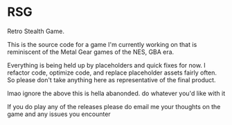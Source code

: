 # RSG
Retro Stealth Game.

This is the source code for a game I'm currently working on that is reminiscent of the Metal Gear games of the NES, GBA era. 

Everything is being held up by placeholders and quick fixes for now. I refactor code, optimize code, and replace placeholder assets fairly often. So please don't take anything here as representative of the final product.

lmao ignore the above this is hella abanonded. do whatever you'd like with it

If you do play any of the releases please do email me your thoughts on the game and any issues you encounter 
